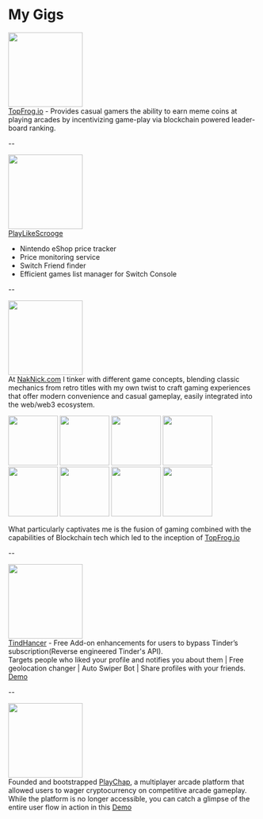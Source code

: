 # My Gigs


<img src="https://naknick.com/images/image4.png" width="150"><br>
[TopFrog.io](https://topfrog.io) - Provides casual gamers the ability to earn meme coins at playing arcades by incentivizing game-play via blockchain powered leader-board ranking.

--

<img src="https://naknick.com/images/image9.png#gh-light-mode-only" width="150"><br/>
[PlayLikeScrooge](https://playlikescrooge.com/) 
* Nintendo eShop price tracker 
* Price monitoring service 
* Switch Friend finder 
* Efficient games list manager for Switch Console

--

<img src="https://naknick.com/images/image5.png#gh-dark-mode-only" width="150"><br/>
At [NakNick.com](https://naknick.com) I tinker with different game concepts, blending classic mechanics from retro titles with my own twist to craft gaming experiences that offer modern convenience and casual gameplay, easily integrated into the web/web3 ecosystem.

<img src="https://i.giphy.com/media/twtpVLa68uneifmv98/giphy.gif"  height="100" /> <img src="https://media3.giphy.com/media/v1.Y2lkPTc5MGI3NjExZHY4d2dtb2RzMmhnY2p2eGoyNmpzdGU0N3dyZGc3YnVteGJiN2R2bCZlcD12MV9pbnRlcm5hbF9naWZfYnlfaWQmY3Q9Zw/tGBUvLzwTB0Wt8jcGM/giphy.gif"  height="100" /> <img src="https://i.giphy.com/media/lovArfrT67cbBxjrmp/200w.gif"  width="100" /> <img src="https://i.giphy.com/media/fX8zOAyerYzd3UPtBH/giphy.gif"  width="100" /> <img src="https://i.giphy.com/media/SqNJZbG9ryiXx50vSX/giphy.gif"  width="100" /> <img src="https://i.giphy.com/media/U8NDXBceYkK6P3cIdR/giphy.gif"  width="100" /> <img src="https://i.giphy.com/media/TKjoqsnLMcvdbtlgMJ/giphy.gif" height="100" /> <img src="https://i.giphy.com/media/f5Mk706ryGJQv6xNaT/giphy.gif"  height="100" />

What particularly captivates me is the fusion of gaming combined with the capabilities of Blockchain tech which led to the inception of [TopFrog.io](https://topfrog.io)

--

<img src="https://naknick.com/images/image3.png#gh-light-mode-only" width="150"><br/>
[TindHancer](https://github.com/max-berman/TindHancer.com) - Free Add-on enhancements for users to bypass Tinder’s subscription(Reverse engineered Tinder's API). <br/>Targets people who liked your profile and notifies you about them | Free geolocation changer | Auto Swiper Bot | Share profiles with your friends.<br/>
[Demo](https://www.youtube.com/watch?v=Lmvf4Tyg-jA)

--

<img src="https://naknick.com/images/image2.png#gh-light-mode-only" width="150"><br>
Founded and bootstrapped [PlayChap](https://vimeo.com/345640403), a multiplayer arcade platform that allowed users to wager cryptocurrency on competitive arcade gameplay.<br/>
While the platform is no longer accessible, you can catch a glimpse of the entire user flow in action in this [Demo](https://www.youtube.com/watch?v=ZvxMv9tc2lk)




<!--
**max-berman/max-berman** is a ✨ _special_ ✨ repository because its `README.md` (this file) appears on your GitHub profile.

Here are some ideas to get you started:

- 🔭 I’m currently working on ...
- 🌱 I’m currently learning ...
- 👯 I’m looking to collaborate on ...
- 🤔 I’m looking for help with ...
- 💬 Ask me about ...
- 📫 How to reach me: ...
- 😄 Pronouns: ...
- ⚡ Fun fact: ...
-->
